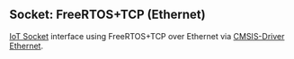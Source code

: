 Socket: FreeRTOS+TCP (Ethernet)
-------------------------------

[IoT Socket](https://mdk-packs.github.io/IoT_Socket/html/index.html) interface using FreeRTOS+TCP over Ethernet via 
[CMSIS-Driver Ethernet](https://arm-software.github.io/CMSIS_5/Driver/html/group__eth__interface__gr.html).
